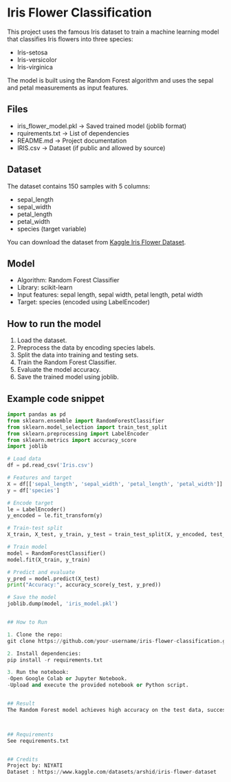 # Iris Flower Classification

This project uses the famous Iris dataset to train a machine learning model that classifies Iris flowers into three species:
- Iris-setosa
- Iris-versicolor
- Iris-virginica

The model is built using the Random Forest algorithm and uses the sepal and petal measurements as input features.


## Files
- iris_flower_model.pkl → Saved trained model (joblib format)
- rquirements.txt → List of dependencies
- README.md → Project documentation
- IRIS.csv → Dataset (if public and allowed by source)


## Dataset

The dataset contains 150 samples with 5 columns:
- sepal_length
- sepal_width
- petal_length
- petal_width
- species (target variable)

You can download the dataset from [Kaggle Iris Flower Dataset](https://www.kaggle.com/datasets/arshid/iris-flower-dataset).


## Model
- Algorithm: Random Forest Classifier
- Library: scikit-learn
- Input features: sepal length, sepal width, petal length, petal width
- Target: species (encoded using LabelEncoder)


## How to run the model

1. Load the dataset.
2. Preprocess the data by encoding species labels.
3. Split the data into training and testing sets.
4. Train the Random Forest Classifier.
5. Evaluate the model accuracy.
6. Save the trained model using joblib.


## Example code snippet

```python
import pandas as pd
from sklearn.ensemble import RandomForestClassifier
from sklearn.model_selection import train_test_split
from sklearn.preprocessing import LabelEncoder
from sklearn.metrics import accuracy_score
import joblib

# Load data
df = pd.read_csv('Iris.csv')

# Features and target
X = df[['sepal_length', 'sepal_width', 'petal_length', 'petal_width']]
y = df['species']

# Encode target
le = LabelEncoder()
y_encoded = le.fit_transform(y)

# Train-test split
X_train, X_test, y_train, y_test = train_test_split(X, y_encoded, test_size=0.2, random_state=42)

# Train model
model = RandomForestClassifier()
model.fit(X_train, y_train)

# Predict and evaluate
y_pred = model.predict(X_test)
print("Accuracy:", accuracy_score(y_test, y_pred))

# Save the model
joblib.dump(model, 'iris_model.pkl')


## How to Run

1. Clone the repo:
git clone https://github.com/your-username/iris-flower-classification.git cd iris-flower-classification

2. Install dependencies:
pip install -r requirements.txt

3. Run the notebook:
-Open Google Colab or Jupyter Notebook.
-Upload and execute the provided notebook or Python script.


## Result
The Random Forest model achieves high accuracy on the test data, successfully classifying Iris flower species based on their features.



## Requirements
See requirements.txt


## Credits
Project by: NIYATI
Dataset : https://www.kaggle.com/datasets/arshid/iris-flower-dataset

